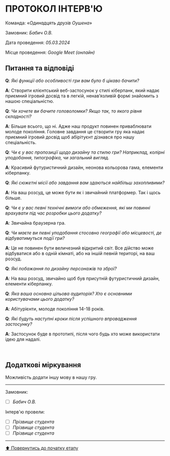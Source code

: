 # ПРОТОКОЛ ІНТЕРВ'Ю

Команда: «*Одинадцять друзів Оушена*»

Замовник:  *Бабич О.В.*

Дата проведення: *05.03.2024*

Місце проведення: *Google Meet (онлайн)*

## Питання та відповіді

**Q**: *Які функції або особливості гри вам було б цікаво бачити?*

**A**: Створити клієнтський веб-застосунок у стилі кіберпанк, який надає приємний ігровий досвід та в легкій, ненав’язливій формі знайомить з нашою спеціальністю. 

**Q**: *Чи хочете ви бачите головоломки? Якщо так, то якого рівня складності?*

**A**: Більше всього, що ні. Адже наш продукт повинен приваблювати молоде покоління. Головне завдання це створити гру яка надає приємний ігровий досвід щоб абірітуєнт дізнався про нашу спеціальність.

**Q**: *Чи є у вас пропозиції щодо дизайну та стилю гри? Наприклад, колірні уподобання, типографіка, чи загальний вигляд.*

**A**: Красивий футуристичний дизайн, неонова кольорова гама, елементи кіберпанку.

**Q**: *Які сюжетні місії або завдання вам здаються найбільш захопливими?*

**A**: На ваш розсуд, це може бути як і звичайний платформер. Так і щось більше.

**Q**: *Чи є у вас певні технічні вимоги або обмеження, які ми повинні врахувати під час розробки цього додатку?*

**A**: Звичайна браузерна гра.

**Q**: *Чи маєте ви певні уподобання стосовно географії або місцевості, де відбуватимуться події гри?*

**A**: Це не повинен бути величезний відкритий світ. Все дійство може відбуватися або в одній кімнаті, або на іншій певній територі, на ваш розсуд.

**Q**: *Які побажання по дизайну персонажів та зброї?*

**A**: На ваш розсуд, звичайно щоб був присутній футуристичний дизайн, елементи кіберпанку.

**Q**: *Яка ваша основна цільова аудиторія? Хто є основними користувачами цього додатку?*

**A**: Абітурієнти, молоде покоління 14-18 років.

**Q**: *Які будуть наступні кроки після успішного впровадження застосунку?*

**A**: Застосунок буде в прототипі, після чого будь хто може використати ідею для надалі.

<br>

## Додаткові міркування
Можливість додати іншу мову в нашу гру.

---
Замовник: 		
- [ ] *Бабич О.В.*

Інтерв'ю провели:			

- [ ] *Прізвище студента*
- [ ] *Прізвище студента*
- [ ] *Прізвище студента*

---
[:arrow_up: Повернутись до початку етапу](/docs/1.Envisioning/README.md)
